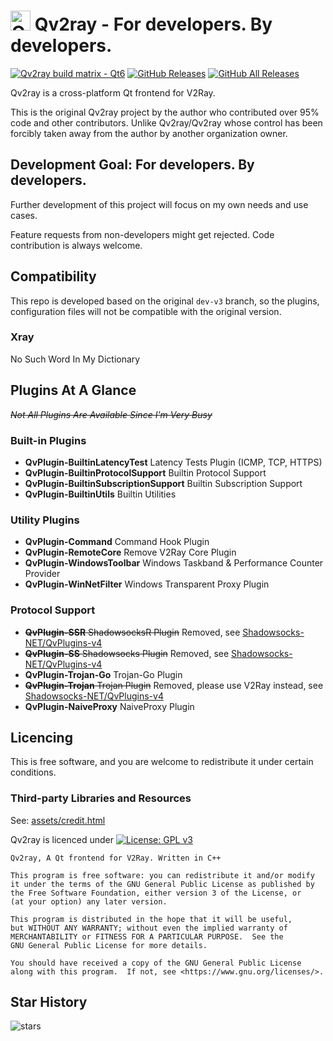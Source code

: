 # <img width="32" src="assets/icons/qv2ray.png" alt="Qv2ray"/> Qv2ray - For developers. By developers.

[![Qv2ray build matrix - Qt6](https://github.com/Shadowsocks-NET/Qv2ray/actions/workflows/build-qv2ray-qt6.yml/badge.svg)](https://github.com/Shadowsocks-NET/Qv2ray/actions/workflows/build-qv2ray-qt6.yml)
[![GitHub Releases](https://img.shields.io/github/downloads/Shadowsocks-NET/Qv2ray/latest/total?style=flat-square&logo=github)](https://github.com/Shadowsocks-NET/Qv2ray/releases)
[![GitHub All Releases](https://img.shields.io/github/downloads/Shadowsocks-NET/Qv2ray/total?label=downloads-total&logo=github&style=flat-square)](https://github.com/Shadowsocks-NET/Qv2ray/releases)

Qv2ray is a cross-platform Qt frontend for V2Ray.

This is the original Qv2ray project by the author who contributed over 95% code and other contributors.
Unlike Qv2ray/Qv2ray whose control has been forcibly taken away from the author by another organization owner.

## Development Goal: For developers. By developers.

Further development of this project will focus on my own needs and use cases.

Feature requests from non-developers might get rejected. Code contribution is always welcome.

## Compatibility

This repo is developed based on the original `dev-v3` branch, so the plugins, configuration
files will not be compatible with the original version.

### Xray

No Such Word In My Dictionary

## Plugins At A Glance

~~*Not All Plugins Are Available Since I'm Very Busy*~~

### Built-in Plugins
- **QvPlugin-BuiltinLatencyTest** Latency Tests Plugin (ICMP, TCP, HTTPS)
- **QvPlugin-BuiltinProtocolSupport** Builtin Protocol Support
- **QvPlugin-BuiltinSubscriptionSupport** Builtin Subscription Support
- **QvPlugin-BuiltinUtils** Builtin Utilities

### Utility Plugins
- **QvPlugin-Command** Command Hook Plugin
- **QvPlugin-RemoteCore** Remove V2Ray Core Plugin
- **QvPlugin-WindowsToolbar** Windows Taskband & Performance Counter Provider
- **QvPlugin-WinNetFilter** Windows Transparent Proxy Plugin

### Protocol Support
- ~~**QvPlugin-SSR** ShadowsocksR Plugin~~ Removed, see [Shadowsocks-NET/QvPlugins-v4](https://github.com/Shadowsocks-NET/QvPlugins-v4)
- ~~**QvPlugin-SS** Shadowsocks Plugin~~ Removed, see [Shadowsocks-NET/QvPlugins-v4](https://github.com/Shadowsocks-NET/QvPlugins-v4)
- **QvPlugin-Trojan-Go** Trojan-Go Plugin
- ~~**QvPlugin-Trojan** Trojan Plugin~~ Removed, please use V2Ray instead, see [Shadowsocks-NET/QvPlugins-v4](https://github.com/Shadowsocks-NET/QvPlugins-v4)
- **QvPlugin-NaiveProxy** NaiveProxy Plugin

## Licencing

This is free software, and you are welcome to redistribute it under certain conditions.

### Third-party Libraries and Resources
See: [assets/credit.html](assets/credit.html)

Qv2ray is licenced under [![License: GPL v3](https://img.shields.io/badge/License-GPL%20v3-blue.svg)](https://www.gnu.org/licenses/gpl-3.0)

```
Qv2ray, A Qt frontend for V2Ray. Written in C++

This program is free software: you can redistribute it and/or modify
it under the terms of the GNU General Public License as published by
the Free Software Foundation, either version 3 of the License, or
(at your option) any later version.

This program is distributed in the hope that it will be useful,
but WITHOUT ANY WARRANTY; without even the implied warranty of
MERCHANTABILITY or FITNESS FOR A PARTICULAR PURPOSE.  See the
GNU General Public License for more details.

You should have received a copy of the GNU General Public License
along with this program.  If not, see <https://www.gnu.org/licenses/>.
```
## Star History

![stars](https://starchart.cc/Shadowsocks-NET/Qv2ray.svg)
